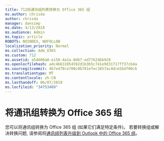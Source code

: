 ```yaml
---
title: 712将通讯组列表转换为 Office 365 组
ms.author: chrisda
author: chrisda
manager: dansimp
ms.date: 4/13/2018
ms.audience: Admin
ms.topic: article
ROBOTS: NOINDEX, NOFOLLOW
localization_priority: Normal
ms.collection: Adm_O365
ms.custom: 712
ms.assetid: a54600a0-e150-4a1a-8d67-ed77624bb928
ms.openlocfilehash: adc4b631854592d1b3b5c741e9d31717ff37cb4a
ms.sourcegitcommit: 4b7e478ce700c0b781efec3857ac4dce5bdf00c6
ms.translationtype: MT
ms.contentlocale: zh-CN
ms.lasthandoff: 06/07/2019
ms.locfileid: "34753409"
---
```

# <a name="convert-a-distribution-group-to-an-office-365-group"></a>将通讯组转换为 Office 365 组

您可以将通讯组转换为 Office 365 组 (如果它们满足特定条件)。 若要转换组或解决转换问题, 请参阅将[通讯组列表升级到 Outlook 中的 Office 365 组](https://support.office.com/article/787D7A75-E201-46F3-A242-F698162FF09F)。

